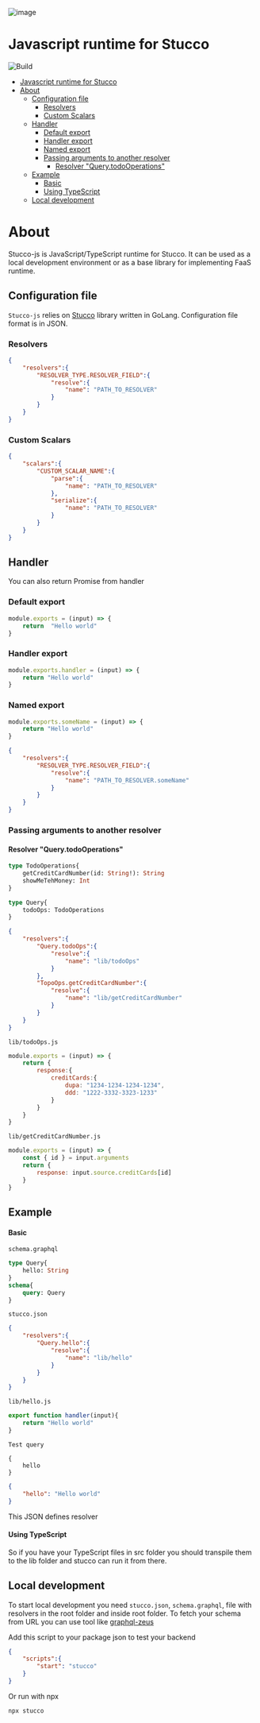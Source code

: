 ![image](https://user-images.githubusercontent.com/779748/217842393-67c3d172-8039-490d-b315-e208a68f89ae.png)

# Javascript runtime for Stucco
![Build](https://github.com/graphql-editor/stucco-js/workflows/build/badge.svg)

- [Javascript runtime for Stucco](#javascript-runtime-for-stucco)
- [About](#about)
  - [Configuration file](#configuration-file)
    - [Resolvers](#resolvers)
    - [Custom Scalars](#custom-scalars)
  - [Handler](#handler)
    - [Default export](#default-export)
    - [Handler export](#handler-export)
    - [Named export](#named-export)
    - [Passing arguments to another resolver](#passing-arguments-to-another-resolver)
      - [Resolver "Query.todoOperations"](#resolver-%22querytodooperations%22)
  - [Example](#example)
      - [Basic](#basic)
      - [Using TypeScript](#using-typescript)
  - [Local development](#local-development)

# About

Stucco-js is JavaScript/TypeScript runtime for Stucco. It can be used as a local development environment or as a base library for implementing FaaS runtime.

## Configuration file

`Stucco-js` relies on [Stucco](https://github.com/graphql-editor/stucco) library written in GoLang. Configuration file format is in JSON.

### Resolvers

```json
{
    "resolvers":{
        "RESOLVER_TYPE.RESOLVER_FIELD":{
            "resolve":{
                "name": "PATH_TO_RESOLVER"
            }
        }
    }
}
```

### Custom Scalars

```json
{
    "scalars":{
        "CUSTOM_SCALAR_NAME":{
            "parse":{
                "name": "PATH_TO_RESOLVER"
            },
            "serialize":{
                "name": "PATH_TO_RESOLVER"
            }
        }
    }
}
```

## Handler

You can also return Promise from handler

### Default export

```js
module.exports = (input) => {
    return  "Hello world"
}
```

### Handler export

```js
module.exports.handler = (input) => {
    return "Hello world"
}
```

### Named export

```js
module.exports.someName = (input) => {
    return "Hello world"
}
```

```json
{
    "resolvers":{
        "RESOLVER_TYPE.RESOLVER_FIELD":{
            "resolve":{
                "name": "PATH_TO_RESOLVER.someName"
            }
        }
    }
}
```

### Passing arguments to another resolver

#### Resolver "Query.todoOperations"

```graphql
type TodoOperations{
    getCreditCardNumber(id: String!): String
    showMeTehMoney: Int
}

type Query{
    todoOps: TodoOperations
}
```

```json
{
    "resolvers":{
        "Query.todoOps":{
            "resolve":{
                "name": "lib/todoOps"
            }
        },
        "TopoOps.getCreditCardNumber":{
            "resolve":{
                "name": "lib/getCreditCardNumber"
            }
        }
    }
}
```

`lib/todoOps.js`
```js
module.exports = (input) => {
    return {
        response:{
            creditCards:{
                dupa: "1234-1234-1234-1234",
                ddd: "1222-3332-3323-1233"
            }
        }
    }
}
```

`lib/getCreditCardNumber.js`
```js
module.exports = (input) => {
    const { id } = input.arguments
    return {
        response: input.source.creditCards[id]
    }
}
```

## Example

#### Basic

`schema.graphql`
```graphql
type Query{
    hello: String
}
schema{
    query: Query
}
```

`stucco.json`
```json
{
    "resolvers":{
        "Query.hello":{
            "resolve":{
                "name": "lib/hello"
            }
        }
    }
}
```

`lib/hello.js`
```js
export function handler(input){
    return "Hello world"
}
```

`Test query`
```gql
{
    hello
}
```
```json
{
    "hello": "Hello world"
}
```

This JSON defines resolver

#### Using TypeScript

So if you have your TypeScript  files in src folder you should transpile them to the lib folder and stucco can run it from there.

## Local development

To start local development you need `stucco.json`, `schema.graphql`, file with resolvers in the root folder and inside root folder. To fetch your schema from URL you can use tool like [graphql-zeus](https://github.com/graphql-editor/graphql-zeus) 

Add this script to your package json to test your backend
```json
{
    "scripts":{
        "start": "stucco"
    }
}
```

Or run with npx 
```sh
npx stucco
```
